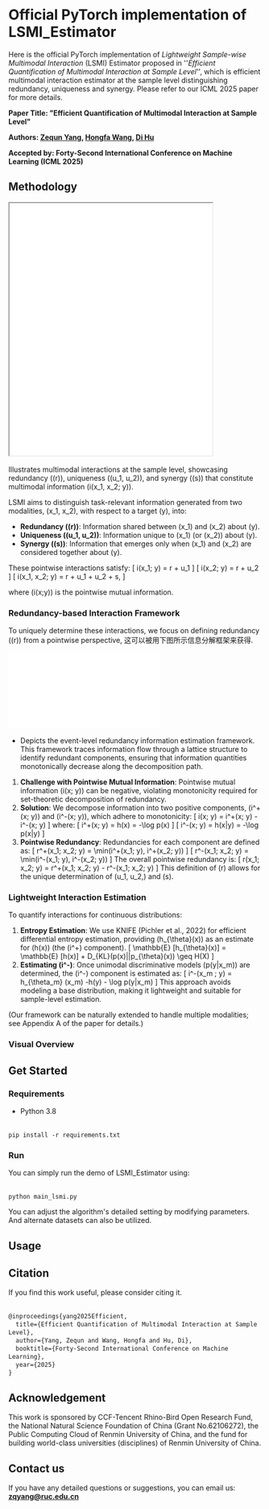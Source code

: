 # Official PyTorch implementation of LSMI_Estimator

Here is the official PyTorch implementation of *Lightweight Sample-wise Multimodal Interaction* (LSMI) Estimator proposed in ''*Efficient Quantification of Multimodal Interaction at Sample Level*'', which is efficient multimodal interaction estimator at the sample level distinguishing redundancy, uniqueness and synergy. Please refer to our ICML 2025 paper for more details.

**Paper Title: "Efficient Quantification of Multimodal Interaction at Sample Level"**



**Authors: [Zequn Yang](https://bjlfzs.github.io/), [Hongfa Wang](https://scholar.google.com.hk/citations?hl=zh-CN&user=q9Fn50QAAAAJ), [Di Hu](https://dtaoo.github.io/index.html)**

**Accepted by: Forty-Second International Conference on Machine Learning (ICML 2025)**



## Methodology

<!-- ![Figure 1](figure/figure_1.pdf) -->
<iframe src="figure/figure_1.pdf" width="80%" height="500px"></iframe>

 Illustrates multimodal interactions at the sample level, showcasing redundancy (\(r\)), uniqueness (\(u_1, u_2\)), and synergy (\(s\)) that constitute multimodal information \(i(x_1, x_2; y)\).

LSMI aims to distinguish task-relevant information generated from two modalities, \(x_1, x_2\), with respect to a target \(y\), into:
*   **Redundancy (\(r\))**: Information shared between \(x_1\) and \(x_2\) about \(y\).
*   **Uniqueness (\(u_1, u_2\))**: Information unique to \(x_1\) (or \(x_2\)) about \(y\).
*   **Synergy (\(s\))**: Information that emerges only when \(x_1\) and \(x_2\) are considered together about \(y\).

These pointwise interactions satisfy:
\[ i(x_1; y) = r + u_1 \]
\[ i(x_2; y) = r + u_2 \]
\[ i(x_1, x_2; y) = r + u_1 + u_2 + s, \]

where \(i(x;y)\) is the pointwise mutual information.

### Redundancy-based Interaction Framework

To uniquely determine these interactions, we focus on defining redundancy (\(r\)) from a pointwise perspective, 这可以被用下图所示信息分解框架来获得. 

![Figure 2](./figure/figure_2.pdf)
* Depicts the event-level redundancy information estimation framework. This framework traces information flow through a lattice structure to identify redundant components, ensuring that information quantities monotonically decrease along the decomposition path.
   


1.  **Challenge with Pointwise Mutual Information**: Pointwise mutual information \(i(x; y)\) can be negative, violating monotonicity required for set-theoretic decomposition of redundancy.
2.  **Solution**: We decompose information into two positive components, \(i^+(x; y)\) and \(i^-(x; y)\), which adhere to monotonicity:
    \[ i(x; y) = i^+(x; y) - i^-(x; y) \]
    where:
    \[ i^+(x; y) = h(x) = -\log p(x) \]
    \[ i^-(x; y) = h(x|y) = -\log p(x|y) \]
3.  **Pointwise Redundancy**: Redundancies for each component are defined as:
    \[ r^+(x_1; x_2; y) = \min(i^+(x_1; y), i^+(x_2; y)) \]
    \[ r^-(x_1; x_2; y) = \min(i^-(x_1; y), i^-(x_2; y)) \]
    The overall pointwise redundancy is:
    \[ r(x_1; x_2; y) = r^+(x_1; x_2; y) - r^-(x_1; x_2; y) \]
This definition of \(r\) allows for the unique determination of \(u_1, u_2,\) and \(s\).

### Lightweight Interaction Estimation

To quantify interactions for continuous distributions:
1.  **Entropy Estimation**: We use KNIFE (Pichler et al., 2022) for efficient differential entropy estimation, providing \(h_{\theta}(x)\) as an estimate for \(h(x)\) (the \(i^+\) component).
    \[ \mathbb{E} [h_{\theta}(x)] = \mathbb{E} [h(x)] + D_{KL}(p(x)||p_{\theta}(x)) \geq H(X) \]
2.  **Estimating \(i^-\)**: Once unimodal discriminative models \(p(y|x_m)\) are determined, the \(i^-\) component is estimated as:
    \[ i^-(x_m ; y) = h_{\theta_m} (x_m) -h(y) - \log p(y|x_m) \]
This approach avoids modeling a base distribution, making it lightweight and suitable for sample-level estimation.

(Our framework can be naturally extended to handle multiple modalities; see Appendix A of the paper for details.)

### Visual Overview


  



## Get Started
### Requirements 
- Python 3.8
<pre><code>
pip install -r requirements.txt
</code></pre>

### Run
You can simply run the demo of LSMI_Estimator using:  
<pre><code>
python main_lsmi.py
</code></pre>
You can adjust the algorithm's detailed setting by modifying parameters. And alternate datasets can also be utilized.

<!-- ### Data Preparation
*(If LSMI requires specific data preparation, describe it here. Otherwise, you can remove this subsection or state that standard datasets can be used.)*
The original datasets mentioned in the broader context of related research include:
[Kinetics-Sounds](https://github.com/cvdfoundation/kinetics-dataset).
[UCF101](https://www.crcv.ucf.edu/data/UCF101.php),
[VGGSound](https://www.robots.ox.ac.uk/~vgg/data/vggsound/),
Please clarify if these or other specific datasets and preprocessing are needed for LSMI. -->


## Usage

<!-- ```python -->



## Citation

If you find this work useful, please consider citing it.

<pre><code>
@inproceedings{yang2025Efficient,
  title={Efficient Quantification of Multimodal Interaction at Sample Level},
  author={Yang, Zequn and Wang, Hongfa and Hu, Di},
  booktitle={Forty-Second International Conference on Machine Learning},
  year={2025}
}
</code></pre>

## Acknowledgement

This work is sponsored by CCF-Tencent Rhino-Bird Open Research Fund, the National Natural Science Foundation of China (Grant No.62106272), the Public Computing Cloud of Renmin University of China, and the fund for building world-class universities (disciplines) of Renmin University of China.


## Contact us

If you have any detailed questions or suggestions, you can email us:
**zqyang@ruc.edu.cn** 